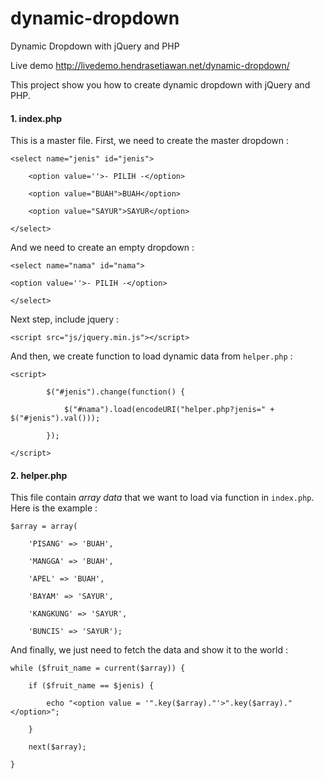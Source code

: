 # dynamic-dropdown
Dynamic Dropdown with jQuery and PHP

Live demo http://livedemo.hendrasetiawan.net/dynamic-dropdown/

This project show you how to create dynamic dropdown with jQuery and PHP.

<h4>1. index.php</h4>
This is a master file. First, we need to create the master dropdown :
<pre><code>&lt;select name=&quot;jenis&quot; id=&quot;jenis&quot;&gt;<br />
&nbsp;&nbsp; &nbsp;&lt;option value=&#39;&#39;&gt;- PILIH -&lt;/option&gt;<br />
&nbsp;&nbsp; &nbsp;&lt;option value=&quot;BUAH&quot;&gt;BUAH&lt;/option&gt;<br />
&nbsp;&nbsp; &nbsp;&lt;option value=&quot;SAYUR&quot;&gt;SAYUR&lt;/option&gt;<br />
&lt;/select&gt;
</code></pre>

And we need to create an empty dropdown :
<pre><code>&lt;select name=&quot;nama&quot; id=&quot;nama&quot;&gt;<br />
&lt;option value=&#39;&#39;&gt;- PILIH -&lt;/option&gt;<br />
&lt;/select&gt;
</code></pre>

Next step, include jquery :
<pre><code>&lt;script src=&quot;js/jquery.min.js&quot;&gt;&lt;/script&gt;</code></pre>

And then, we create function to load dynamic data from <code>helper.php</code> :

<pre><code>&lt;script&gt;<br />
&nbsp;&nbsp; &nbsp;&nbsp;&nbsp; &nbsp;$(&quot;#jenis&quot;).change(function() {<br />
&nbsp;&nbsp; &nbsp;&nbsp;&nbsp; &nbsp;&nbsp;&nbsp; &nbsp;$(&quot;#nama&quot;).load(encodeURI(&quot;helper.php?jenis=&quot; + $(&quot;#jenis&quot;).val()));<br />
&nbsp;&nbsp; &nbsp;&nbsp;&nbsp; &nbsp;});<br />
&lt;/script&gt;
</code></pre>

<h4>2. helper.php</h4>
This file contain <i>array data</i> that we want to load via function in <code>index.php</code>. Here is the example :
<pre><code>$array = array(<br />
&nbsp; &nbsp; &#39;PISANG&#39; =&gt; &#39;BUAH&#39;,<br />
&nbsp; &nbsp; &#39;MANGGA&#39; =&gt; &#39;BUAH&#39;,<br />
&nbsp; &nbsp; &#39;APEL&#39; =&gt; &#39;BUAH&#39;,<br />
&nbsp; &nbsp; &#39;BAYAM&#39; =&gt; &#39;SAYUR&#39;,<br />
&nbsp; &nbsp; &#39;KANGKUNG&#39; =&gt; &#39;SAYUR&#39;,<br />
&nbsp; &nbsp; &#39;BUNCIS&#39; =&gt; &#39;SAYUR&#39;);
</code></pre>

And finally, we just need to fetch the data and show it to the world :
<pre><code>while ($fruit_name = current($array)) {<br />
&nbsp; &nbsp; if ($fruit_name == $jenis) {<br />
&nbsp; &nbsp; &nbsp; &nbsp; echo &quot;&lt;option value = &#39;&quot;.key($array).&quot;&#39;&gt;&quot;.key($array).&quot;&lt;/option&gt;&quot;;<br />
&nbsp; &nbsp; }<br />
&nbsp; &nbsp; next($array);<br />
}
</code></pre>

